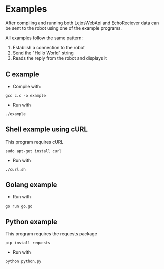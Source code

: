 # Examples
After compiling and running both LejosWebApi and EchoReciever data can be sent to the robot using one of the example programs.

All examples follow the same pattern:

1. Establish a connection to the robot
2. Send the "Hello World" string
3. Reads the reply from the robot and displays it

## C example
* Compile with:

```
gcc c.c -o example
```

* Run with

```
./example
```

## Shell example using cURL
This program requires cURL

```
sudo apt-get install curl
```

* Run with

```
./curl.sh
```

## Golang example
* Run with

```
go run go.go
```

## Python example
This program requires the requests package 

```pip install requests```

* Run with

```
python python.py
```
